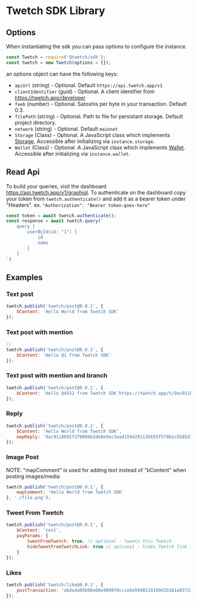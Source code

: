 # Twetch SDK Library

## Options

When instantiating the sdk you can pass options to configure the instance.

```javascript
const Twetch = require('@twetch/sdk');
const twetch = new Twetch(options = {});
```

an options object can have the following keys:

- `apiUrl` (string) - Optional. Default `https://api.twetch.app/v1`
- `clientIdentifier` (guid) - Optional. A client identifier from https://twetch.app/developer
- `feeb` (number) - Optional. Satoshis per byte in your transaction. Default 0.3.
- `filePath` (string) - Optional. Path to file for persistant storage. Default project directory.
- `network` (string) - Optional. Default `mainnet`
- `Storage` (Class) - Optional.  A JavaScript class which implements [Storage](docs/storage.md). Accessible after initializing via `instance.storage`.
- `Wallet` (Class) - Optional. A JavaScript class which implements [Wallet](docs/wallet.md). Accessible after initializing via `instance.wallet`. 

## Read Api

To build your queries, visit the dashboard https://api.twetch.app/v1/graphiql.
To authenticate on the dashboard copy your token from `twetch.authenticate()` and add it as a bearer token under "Headers". ex. `"Authorization": "Bearer token-goes-here"`

```javascript
const token = await twetch.authenticate();
const response = await twetch.query(`
	query {
		userById(id: "1") {
			id
			name
		}
	}
`)
```

## Examples

### Text post

```javascript
twetch.publish('twetch/post@0.0.1', {
	bContent: 'Hello World from Twetch SDK'
});
```

### Text post with mention 

```javascript
// 
twetch.publish('twetch/post@0.0.1', {
	bContent: 'Hello @1 from Twetch SDK'
});
```

### Text post with mention and branch

```javascript
twetch.publish('twetch/post@0.0.1', {
	bContent: 'Hello @4552 from Twetch SDK https://twetch.app/t/9ac9118692f2f0004b3de8e9ec3aad1594291135655f579b2c5b85d364edf255'
});
```

### Reply

```javascript
twetch.publish('twetch/post@0.0.1', {
	bContent: 'Hello World from Twetch SDK',
	mapReply: '9ac9118692f2f0004b3de8e9ec3aad1594291135655f579b2c5b85d364edf255'
});
```

### Image Post

NOTE: "mapComment" is used for adding text instead of "bContent" when posting images/media

```javascript
twetch.publish('twetch/post@0.0.1', {
	mapComment: 'Hello World from Twetch SDK'
}, './file.png');
```


### Tweet From Twetch

```javascript
twetch.publish('twetch/post@0.0.1', {
	bContent: 'test',
	payParams: {
		tweetFromTwetch: true, // optional - tweets this Twetch
		hideTweetFromTwetchLink: true // optional - hides Twetch link in tweet
	}
});
```

### Likes

```javascript
twetch.publish('twetch/like@0.0.1', {
	postTransaction: 'abda4a05b98a60e9098f0cccebe5948118189d1b161a0372c35fac654eb87e30'
});
```
